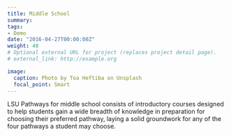 ```yaml
---
title: Middle School
summary: 
tags:
- Demo
date: "2016-04-27T00:00:00Z"
weight: 40
# Optional external URL for project (replaces project detail page).
# external_link: http://example.org

image:
  caption: Photo by Toa Heftiba on Unsplash
  focal_point: Smart
---
```


LSU Pathways for middle school consists of introductory courses designed to help students gain a wide breadth of knowledge in preparation for choosing their preferred pathway, laying a solid groundwork for any of the four pathways a student may choose.
